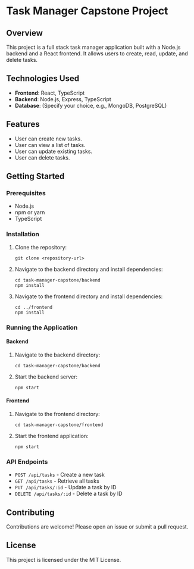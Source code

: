 # Task Manager Capstone Project

## Overview
This project is a full stack task manager application built with a Node.js backend and a React frontend. It allows users to create, read, update, and delete tasks.

## Technologies Used
- **Frontend**: React, TypeScript
- **Backend**: Node.js, Express, TypeScript
- **Database**: (Specify your choice, e.g., MongoDB, PostgreSQL)

## Features
- User can create new tasks.
- User can view a list of tasks.
- User can update existing tasks.
- User can delete tasks.

## Getting Started

### Prerequisites
- Node.js
- npm or yarn
- TypeScript

### Installation

1. Clone the repository:
   ```
   git clone <repository-url>
   ```

2. Navigate to the backend directory and install dependencies:
   ```
   cd task-manager-capstone/backend
   npm install
   ```

3. Navigate to the frontend directory and install dependencies:
   ```
   cd ../frontend
   npm install
   ```

### Running the Application

#### Backend
1. Navigate to the backend directory:
   ```
   cd task-manager-capstone/backend
   ```

2. Start the backend server:
   ```
   npm start
   ```

#### Frontend
1. Navigate to the frontend directory:
   ```
   cd task-manager-capstone/frontend
   ```

2. Start the frontend application:
   ```
   npm start
   ```

### API Endpoints
- `POST /api/tasks` - Create a new task
- `GET /api/tasks` - Retrieve all tasks
- `PUT /api/tasks/:id` - Update a task by ID
- `DELETE /api/tasks/:id` - Delete a task by ID

## Contributing
Contributions are welcome! Please open an issue or submit a pull request.

## License
This project is licensed under the MIT License.